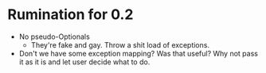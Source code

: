 <!--- PROJECT_TOC -->

# Rumination for 0.2



- No pseudo-Optionals
  - They're fake and gay. Throw a shit load of exceptions.
- Don't we have some exception mapping? Was that useful? Why not pass it as it is and let user decide what to do.